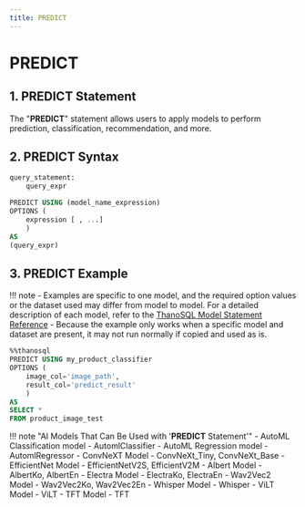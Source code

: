 ```yaml
---
title: PREDICT
---
```


# __PREDICT__

## __1. PREDICT Statement__

The "__PREDICT__" statement allows users to apply models to perform prediction, classification, recommendation, and more.


## __2. PREDICT Syntax__

```sql
query_statement:
    query_expr

PREDICT USING (model_name_expression)
OPTIONS (
    expression [ , ...]
    )
AS
(query_expr)
```

## __3. PREDICT Example__

!!! note
    - Examples are specific to one model, and the required option values ​​or the dataset used may differ from model to model. For a detailed description of each model, refer to the [ThanoSQL Model Statement Reference](../reference/#thanosql-model-statement-reference)
    - Because the example only works when a specific model and dataset are present, it may not run normally if copied and used as is.

```sql
%%thanosql
PREDICT USING my_product_classifier
OPTIONS (
    image_col='image_path',
    result_col='predict_result'
    )
AS
SELECT *
FROM product_image_test
```


!!! note "AI Models That Can Be Used with '__PREDICT__ Statement'"
    - AutoML Classification model - AutomlClassifier
    - AutoML Regression model - AutomlRegressor
    - ConvNeXT Model - ConvNeXt_Tiny, ConvNeXt_Base
    - EfficientNet Model - EfficientNetV2S, EfficientV2M
    - Albert Model - AlbertKo, AlbertEn
    - Electra Model - ElectraKo, ElectraEn
    - Wav2Vec2 Model - Wav2Vec2Ko, Wav2Vec2En
    - Whisper Model - Whisper
    - ViLT Model - ViLT
    - TFT Model - TFT